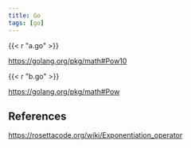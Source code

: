 ```yaml
---
title: Go
tags: [go]
---
```


{{< r "a.go" >}}

<https://golang.org/pkg/math#Pow10>

{{< r "b.go" >}}

<https://golang.org/pkg/math#Pow>

## References

<https://rosettacode.org/wiki/Exponentiation_operator>
